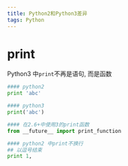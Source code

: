 ```yaml
---
title: Python2和Python3差异
tags: Python
---
```


# print

Python3 中`print`不再是语句, 而是函数

```python
#### python2
print 'abc'

#### python3
print('abc')

#### 在2.6+中使用3的print函数
from __future__ import print_function

#### python2 中print不换行
## 以逗号结束
print 1,
```

